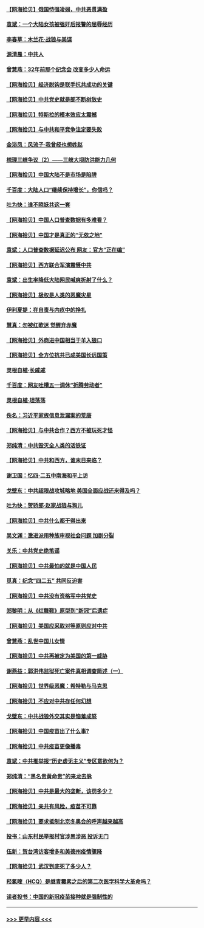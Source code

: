 #### [【网海拾贝】俄国恃强凌弱，中共恶贯满盈](../pages/nsc993/n12936626.md?t=05111352) 
#### [袁斌：一个大陆女孩被强奸后报警的屈辱经历](../pages/nsc993/n12936547.md?t=05111352) 
#### [李春草：木兰花·战狼与美谍](../pages/nsc993/n12935995.md?t=05111352) 
#### [源清晨：中共人](../pages/nsc993/n12935589.md?t=05111352) 
#### [曾慧燕：32年前那个纪念会 改变多少人命运](../pages/nsc993/n12934233.md?t=05111352) 
#### [【网海拾贝】经济脱钩是联手抗共成功的关键](../pages/nsc993/n12934176.md?t=05111352) 
#### [【网海拾贝】中共党史就是部不断树敌史](../pages/nsc993/n12932844.md?t=05111352) 
#### [【网海拾贝】特斯拉的模本效应太震撼](../pages/nsc993/n12925626.md?t=05111352) 
#### [【网海拾贝】与中共和平竞争注定要失败](../pages/nsc993/n12923326.md?t=05111352) 
#### [金浴凤：风流子‧我曾经也想姓赵](../pages/nsc993/n12920911.md?t=05111352) 
#### [梳理三峡争议（2）——三峡大坝防洪能力几何](../pages/nsc993/n12920173.md?t=05111352) 
#### [【网海拾贝】中国大陆不是市场是陷阱](../pages/nsc993/n12920143.md?t=05111352) 
#### [千百度：大陆人口“继续保持增长”，你信吗？](../pages/nsc993/n12918946.md?t=05111352) 
#### [吐为快：谁不晓妖共这一套](../pages/nsc993/n12918941.md?t=05111352) 
#### [【网海拾贝】中国人口普查数据有多难看？](../pages/nsc993/n12917822.md?t=05111352) 
#### [【网海拾贝】中国才是真正的“无依之地”](../pages/nsc993/n12915845.md?t=05111352) 
#### [袁斌：人口普查数据延迟公布 网友：官方“正在编”](../pages/nsc993/n12915748.md?t=05111352) 
#### [【网海拾贝】西方联合军演震慑中共](../pages/nsc993/n12913466.md?t=05111352) 
#### [袁斌：出生率降低大陆网民喊爽折射了什么？](../pages/nsc993/n12913365.md?t=05111352) 
#### [【网海拾贝】极权是人类的恶魔灾星](../pages/nsc993/n12910697.md?t=05111352) 
#### [伊利夏提：在自责与内疚中的挣扎](../pages/nsc993/n12910493.md?t=05111352) 
#### [慧真：勿被红歌迷 觉醒弃赤魔](../pages/nsc993/n12910485.md?t=05111352) 
#### [【网海拾贝】外商进中国相当于羊入狼口](../pages/nsc993/n12908274.md?t=05111352) 
#### [【网海拾贝】全方位抗共已成美国长远国策](../pages/nsc993/n12906878.md?t=05111352) 
#### [灵根自植‧长戚戚](../pages/nsc993/n12905585.md?t=05111352) 
#### [千百度：网友吐槽五一调休“折腾劳动者”](../pages/nsc993/n12905934.md?t=05111352) 
#### [灵根自植‧坦荡荡](../pages/nsc993/n12905562.md?t=05111352) 
#### [佚名：习近平家族信息泄漏案的荒唐](../pages/nsc993/n12904705.md?t=05111352) 
#### [【网海拾贝】与中共合作？西方不被玩死才怪](../pages/nsc993/n12903873.md?t=05111352) 
#### [郑纯清：中共毁灭全人类的活铁证](../pages/nsc993/n12903785.md?t=05111352) 
#### [【网海拾贝】中共和西方，谁末日来临？](../pages/nsc993/n12903482.md?t=05111352) 
#### [谢卫国：忆四‧二五中南海和平上访](../pages/nsc993/n12902192.md?t=05111352) 
#### [戈壁东：中共超限战攻城略地 美国全面应战还来得及吗？](../pages/nsc993/n12902297.md?t=05111352) 
#### [吐为快：贺骄郎‧赵家战狼与狗儿](../pages/nsc993/n12902280.md?t=05111352) 
#### [【网海拾贝】中共什么都干得出来](../pages/nsc993/n12897500.md?t=05111352) 
#### [吴文渊：激进派用种族审视社会问题 加剧分裂](../pages/nsc993/n12893881.md?t=05111352) 
#### [关乐：中共党史绝笔谣](../pages/nsc993/n12897270.md?t=05111352) 
#### [【网海拾贝】中共最怕的就是中国人民](../pages/nsc993/n12894705.md?t=05111352) 
#### [觅真：纪念“四二五” 共同反迫害](../pages/nsc993/n12894553.md?t=05111352) 
#### [【网海拾贝】中共没有资格写中共党史](../pages/nsc993/n12892231.md?t=05111352) 
#### [郑黎明：从《红舞鞋》原型到“新冠”后遗症](../pages/nsc993/n12890469.md?t=05111352) 
#### [【网海拾贝】美国应采取对等原则应对中共](../pages/nsc993/n12889176.md?t=05111352) 
#### [曾慧燕：乱世中国儿女情](../pages/nsc993/n12887931.md?t=05111352) 
#### [【网海拾贝】中共再被定为美国的第一威胁](../pages/nsc993/n12887580.md?t=05111352) 
#### [谢燕益：郭洪伟监狱死亡案件真相调查简述（一）](../pages/nsc993/n12885648.md?t=05111352) 
#### [【网海拾贝】世界级恶魔：希特勒与马克思](../pages/nsc993/n12884062.md?t=05111352) 
#### [【网海拾贝】不应对中共存任何幻想](../pages/nsc993/n12881460.md?t=05111352) 
#### [戈壁东：中共战狼外交其实是恼羞成怒](../pages/nsc993/n12880392.md?t=05111352) 
#### [【网海拾贝】中国疫苗出了什么事?](../pages/nsc993/n12879124.md?t=05111352) 
#### [【网海拾贝】中共疫苗更像播毒](../pages/nsc993/n12876631.md?t=05111352) 
#### [袁斌：中共推举报“历史虚无主义”专区意欲何为？](../pages/nsc993/n12876530.md?t=05111352) 
#### [郑纯清：“黑名贵黄命贵”的来龙去脉](../pages/nsc993/n12875589.md?t=05111352) 
#### [【网海拾贝】中共是最大的垄断，该罚多少？](../pages/nsc993/n12874006.md?t=05111352) 
#### [【网海拾贝】亲共有风险，疫苗不可靠](../pages/nsc993/n12872224.md?t=05111352) 
#### [【网海拾贝】要求抵制北京冬奥会的呼声越来越高](../pages/nsc993/n12868962.md?t=05111352) 
#### [投书：山东村民举报村官涉黑涉恶 投诉无门](../pages/nsc993/n12869726.md?t=05111352) 
#### [伍新：贺台湾访客增多和美德州疫情骤降](../pages/nsc993/n12865651.md?t=05111352) 
#### [【网海拾贝】武汉到底死了多少人？](../pages/nsc993/n12863707.md?t=05111352) 
#### [羟氯喹（HCQ）是继青霉素之后的第二次医学科学大革命吗？](../pages/nsc993/n12638564.md?t=05111352) 
#### [读者投书：中国的新冠疫苗接种就是强制性的](../pages/nsc993/n12859932.md?t=05111352) 

----
#### [ >>> 更早内容 <<< ](../indexes/nsc993-earlier.md)
